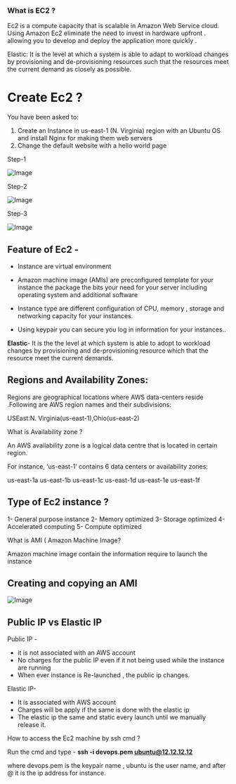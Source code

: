 ### What is EC2 ?

Ec2 is a compute capacity that is scalable in Amazon Web Service  cloud. Using Amazon Ec2 eliminate the need to invest in hardware upfront . allowing you to develop and deploy the application more quickly .

Elastic: It is the level at which a system is able to adapt to workload changes by provisioning and de-provisioning resources such that the resources meet the current demand as closely as possible.

# Create Ec2 ?

You have been asked to:
1. Create an Instance in us-east-1 (N. Virginia) region with an Ubuntu OS and install Nginx for making them web servers
2. Change the default website with a hello world page

Step-1 

![Image](https://github.com/user-attachments/assets/2f140950-599f-479d-8f30-6a8c1bf47cef)

Step-2

![Image](https://github.com/user-attachments/assets/e5c62f18-482d-4c25-aca1-8d097ed633ee)

Step-3

![Image](https://github.com/user-attachments/assets/2915e3c9-0937-4d7f-a393-1c3fbfcd64d8)





## Feature of Ec2 -

- Instance are virtual environment 

- Amazon machine image (AMIs) are preconfigured template for your instance the package the bits your need for your server including operating system and additional software 
- Instance type are  different configuration of CPU, memory , storage and networking capacity for your instances.
- Using keypair you can secure you log in information for your instances..


**Elastic**- It is the the level at which system is able to adopt to workload changes by provisioning  and de-provisioning resource which that the resource meet the current demands.

 

## Regions and Availability Zones:

Regions are geographical locations where AWS data-centers reside .Following are AWS region names and their subdivisions:

USEast:N. Virginia(us-east-1),Ohio(us-east-2)

What is Availability zone ?

An AWS availability zone is a logical data centre that is located in certain region. 

For instance, ‘us-east-1’ contains 6 data centers or availability zones:

us-east-1a
us-east-1b
us-east-1c
us-east-1d
us-east-1e
us-east-1f

## Type of Ec2 instance ?

1- General purpose instance
2- Memory optimized
3- Storage optimized
4- Accelerated computing
5- Compute  optimized


What is AMI (  Amazon Machine Image?

Amazon machine image contain the information require to launch the instance 

## Creating and copying an AMI



![Image](https://github.com/user-attachments/assets/787a09dc-50d4-46da-8595-46065773856f)

## Public IP vs Elastic IP

Public IP -
- it is not associated with an AWS account 
- No charges for the public IP even if it not being used while the instance are running
- When ever instance is Re-launched , the public ip  changes.

Elastic IP-

- It is associated with AWS account 
- Charges will be apply if the same is done with the elastic ip
- The elastic ip the same and static every launch until we manually release  it.

How to access the Ec2 machine by ssh cmd ?

Run the cmd and type -
**ssh -i devops.pem ubuntu@12.12.12.12**

where devops.pem is the keypair name , ubuntu is the user name, and after @ it is the ip address for instance.





